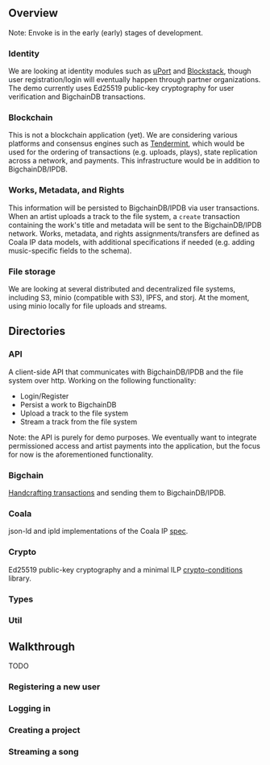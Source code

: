 ## Overview

Note: Envoke is in the early (early) stages of development.

### Identity 
We are looking at identity modules such as [uPort](https://github.com/ConsenSys/uport-lib) and [Blockstack](https://github.com/blockstack), though user registration/login will eventually happen through partner organizations. The demo currently uses Ed25519 public-key cryptography for user verification and BigchainDB transactions.

### Blockchain
This is not a blockchain application (yet). We are considering various platforms and consensus engines such as [Tendermint](https://github.com/tendermint), which would be used for the ordering of transactions (e.g. uploads, plays), state replication across a network, and payments. This infrastructure would be in addition to BigchainDB/IPDB.

### Works, Metadata, and Rights 
This information will be persisted to BigchainDB/IPDB via user transactions. When an artist uploads a track to the file system, a `create` transaction containing the work's title and metadata will be sent to the BigchainDB/IPDB network. Works, metadata, and rights assignments/transfers are defined as Coala IP data models, with additional specifications if needed (e.g. adding music-specific fields to the schema).

### File storage 
We are looking at several distributed and decentralized file systems, including S3, minio (compatible with S3), IPFS, and storj. At the moment, using minio locally for file uploads and streams.

## Directories

### API
A client-side API that communicates with BigchainDB/IPDB and the file system over http. Working on the following functionality:
- Login/Register
- Persist a work to BigchainDB
- Upload a track to the file system
- Stream a track from the file system

Note: the API is purely for demo purposes. We eventually want to integrate permissioned access and artist payments into the application, but the focus for now is the aforementioned functionality.

### Bigchain
[Handcrafting transactions](https://docs.bigchaindb.com/projects/py-driver/en/latest/handcraft.html) and sending them to BigchainDB/IPDB.

### Coala
json-ld and ipld implementations of the Coala IP [spec](https://github.com/COALAIP/specs/tree/master/data-structure).

### Crypto
Ed25519 public-key cryptography and a minimal ILP [crypto-conditions](https://tools.ietf.org/html/draft-thomas-crypto-conditions-00) library.

### Types

### Util

## Walkthrough
TODO

### Registering a new user

### Logging in

### Creating a project

### Streaming a song